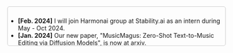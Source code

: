 <div style="height: 70px; overflow-y: scroll; border: 1px solid #ccc; padding: 10px 10px 10px 0; border-radius: 5px; margin-bottom: 20px;">
    <ul>
        <li><strong>[Feb. 2024]</strong> I will join Harmonai group at Stability.ai as an intern during May - Oct 2024.</li>
        <li><strong>[Jan. 2024]</strong> Our new paper, "MusicMagus: Zero-Shot Text-to-Music Editing via Diffusion Models", is now at arxiv.</li>
        <li><strong>[Oct. 2023]</strong> I will join Music Foundation Team at Sony Research as an intern during Oct 2023 - Apr 2024.</li>
        <li><strong>[Jun. 2023]</strong> I will join Yamaha Corporation as an intern during Jun - Sep 2023.</li>
    </ul>
</div>

